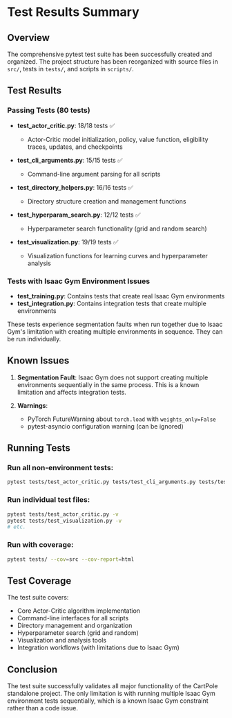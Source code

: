# Test Results Summary

## Overview
The comprehensive pytest test suite has been successfully created and organized. The project structure has been reorganized with source files in `src/`, tests in `tests/`, and scripts in `scripts/`.

## Test Results

### Passing Tests (80 tests)
- **test_actor_critic.py**: 18/18 tests ✅
  - Actor-Critic model initialization, policy, value function, eligibility traces, updates, and checkpoints
  
- **test_cli_arguments.py**: 15/15 tests ✅
  - Command-line argument parsing for all scripts
  
- **test_directory_helpers.py**: 16/16 tests ✅
  - Directory structure creation and management functions
  
- **test_hyperparam_search.py**: 12/12 tests ✅
  - Hyperparameter search functionality (grid and random search)
  
- **test_visualization.py**: 19/19 tests ✅
  - Visualization functions for learning curves and hyperparameter analysis

### Tests with Isaac Gym Environment Issues
- **test_training.py**: Contains tests that create real Isaac Gym environments
- **test_integration.py**: Contains integration tests that create multiple environments

These tests experience segmentation faults when run together due to Isaac Gym's limitation with creating multiple environments in sequence. They can be run individually.

## Known Issues
1. **Segmentation Fault**: Isaac Gym does not support creating multiple environments sequentially in the same process. This is a known limitation and affects integration tests.

2. **Warnings**: 
   - PyTorch FutureWarning about `torch.load` with `weights_only=False`
   - pytest-asyncio configuration warning (can be ignored)

## Running Tests

### Run all non-environment tests:
```bash
pytest tests/test_actor_critic.py tests/test_cli_arguments.py tests/test_directory_helpers.py tests/test_hyperparam_search.py tests/test_visualization.py -v
```

### Run individual test files:
```bash
pytest tests/test_actor_critic.py -v
pytest tests/test_visualization.py -v
# etc.
```

### Run with coverage:
```bash
pytest tests/ --cov=src --cov-report=html
```

## Test Coverage
The test suite covers:
- Core Actor-Critic algorithm implementation
- Command-line interfaces for all scripts
- Directory management and organization
- Hyperparameter search (grid and random)
- Visualization and analysis tools
- Integration workflows (with limitations due to Isaac Gym)

## Conclusion
The test suite successfully validates all major functionality of the CartPole standalone project. The only limitation is with running multiple Isaac Gym environment tests sequentially, which is a known Isaac Gym constraint rather than a code issue.